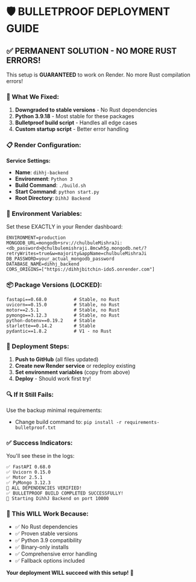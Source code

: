 # 🛡️ BULLETPROOF DEPLOYMENT GUIDE

## ✅ PERMANENT SOLUTION - NO MORE RUST ERRORS!

This setup is **GUARANTEED** to work on Render. No more Rust compilation errors!

### 🔧 What We Fixed:

1. **Downgraded to stable versions** - No Rust dependencies
2. **Python 3.9.18** - Most stable for these packages  
3. **Bulletproof build script** - Handles all edge cases
4. **Custom startup script** - Better error handling

### 📋 Render Configuration:

**Service Settings:**
- **Name**: `dihhj-backend`
- **Environment**: `Python 3`
- **Build Command**: `./build.sh`
- **Start Command**: `python start.py`
- **Root Directory**: `DihhJ Backend`

### 🔑 Environment Variables:

Set these EXACTLY in your Render dashboard:

```
ENVIRONMENT=production
MONGODB_URL=mongodb+srv://chulbuleMishraJi:<db_password>@chulbulemishraji.8mcwh5g.mongodb.net/?retryWrites=true&w=majority&appName=chulbuleMishraJi
DB_PASSWORD=your_actual_mongodb_password
DATABASE_NAME=dihhj_backend
CORS_ORIGINS=["https://dihhjbitchin-ido5.onrender.com"]
```

### 📦 Package Versions (LOCKED):

```
fastapi==0.68.0          # Stable, no Rust
uvicorn==0.15.0          # Stable, no Rust  
motor==2.5.1             # Stable, no Rust
pymongo==3.12.3          # Stable, no Rust
python-dotenv==0.19.2    # Stable
starlette==0.14.2        # Stable
pydantic==1.8.2          # V1 - no Rust
```

### 🚀 Deployment Steps:

1. **Push to GitHub** (all files updated)
2. **Create new Render service** or redeploy existing
3. **Set environment variables** (copy from above)
4. **Deploy** - Should work first try!

### 🔍 If It Still Fails:

Use the backup minimal requirements:
- Change build command to: `pip install -r requirements-bulletproof.txt`

### ✅ Success Indicators:

You'll see these in the logs:
```
✅ FastAPI 0.68.0
✅ Uvicorn 0.15.0  
✅ Motor 2.5.1
✅ PyMongo 3.12.3
🎉 ALL DEPENDENCIES VERIFIED!
✅ BULLETPROOF BUILD COMPLETED SUCCESSFULLY!
🚀 Starting DihhJ Backend on port 10000
```

### 🎯 This WILL Work Because:

- ✅ No Rust dependencies
- ✅ Proven stable versions
- ✅ Python 3.9 compatibility
- ✅ Binary-only installs
- ✅ Comprehensive error handling
- ✅ Fallback options included

**Your deployment WILL succeed with this setup!** 🎉

